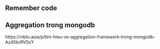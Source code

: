 ## Remember code

<h2>Aggregation trong mongodb</h2>
<a target="_blank">https://viblo.asia/p/tim-hieu-ve-aggregation-framework-trong-mongodb-Az45brRV5xY</a>
